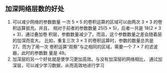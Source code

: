 ## 加深网络层数的好处
1. 可以减少网络的参数数量
一次 5 × 5 的卷积运算的区域可以由两次 3 × 3 的卷积运算抵充。并且， 相对于前者的参数数量 25(5 × 5)，后者一共是 18(2 × 3 × 3)，通过叠加卷 积层，参数数量减少了。而且，这个参数数量之差会随着层的加深而变大。 比如，重复三次 3 × 3 的卷积运算时，参数的数量总共是 27。而为了用一次 卷积运算“观察”与之相同的区域，需要一个 7 × 7 的滤波器，此时的参数数 量是 49。
2. 加深层的另一个好处就是使学习更加高效。与没有加深层的网络相比， 通过加深层，可以减少学习数据，从而高效地进行学习